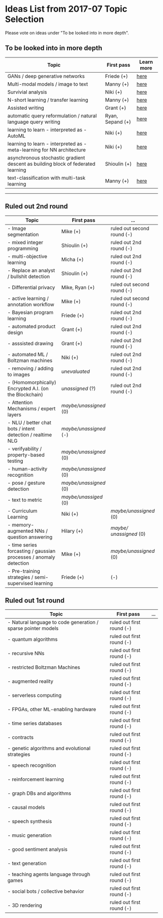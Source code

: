 # Ideas List from 2017-07 Topic Selection

Please vote on ideas under "To be looked into in more depth". 

## To be looked into in more depth
| Topic | First pass | Learn more |
--- | --- | ---
| GANs / deep generative networks | Friede (+) | [here](gans-deep_generative_networks.md) |
| Multi-modal models / image to text | Manny (+) | [here](Multimodal_learning_and_ZSL.md)  |
| Survivial analysis | Niki (+) | [here](Survival%20analysis.md) |
| N-short learning / transfer learning | Manny (+) | [here](one-shot_transfer-learning.md) |
| Assisted writing | Grant (+) | [here](assisted-writing-drawing-designing.md) |
| automatic query reformulation / natural language query writing | Ryan, Sepand (+) | [here](Natural_language_query_formulation.md) |
| learning to learn - interpreted as - AutoML | Niki (+) | [here](AutoML.md) |
| learning to learn - interpreted as - meta-learning for NN architecture | Niki (+) | [here](meta-learning.md) |
| asynchronous stochastic gradient descent as building block of federated learning | Shioulin (+) | [here](edge_distributedlearning_federated.md) |
| text-classification with multi-task learning | Manny (+) | [here](text-classification.md) |
 
---

## Ruled out 2nd round
| Topic | First pass | ... |
--- | --- | ---
 - Image segmentation | Mike (+) | ruled out second round (-)
 - mixed integer programming | Shioulin (+) | ruled out 2nd round (-)
 - multi-objective learning | Micha (+) | ruled out 2nd round (-)
 - Replace an analyst / bullshit detection | Shioulin (+) | ruled out 2nd round (-)
 - Differential privacy | Mike, Ryan (+) | ruled out second round (-)
 - active learning / annotation workflow | Mike (+) | ruled out second round (-)
 - Bayesian program learning | Friede (+) | ruled out 2nd round (-)
 - automated product design | Grant (+) | ruled out 2nd round (-)
 - asssisted drawing | Grant (+) | ruled out 2nd round (-)
 - automated ML / Boltzman machines | Niki (+) | ruled out 2nd round (-)
 - removing / adding to images | *unevaluated* | ruled out 2nd round (-)
 - (Homomorphically) Encrypted A.I. (on the Blockchain) | *unassigned* (?) | ruled out 2nd round (-)
 - Attention Mechanisms / expert layers | *maybe/unassigned* (0)
 - NLU / better chat bots / intent detection / realtime NLG | *maybe/unassigned* (-)
 - verifyability / property-based testing | *maybe/unassigned* (0)
 - human-activity recognition | *maybe/unassigned* (0)
 - pose / gesture detection | *maybe/unassigned* (0)
 - text to metric | *maybe/unassiged* (0)
 - Curriculum Learning | Niki (+) | *maybe/unassigned* (0)
 - memory-augmented NNs / question answering | Hilary (+) | *maybe/ unassigned* (0)
 - time series forcasting / gaussian processes / anomaly detection | Mike (+) | *maybe/unassigned* (0)
 - Pre-training strategies / semi-supervised learning | Friede (+) | (-)

## Ruled out 1st round
| Topic | First pass | ... |
--- | --- | ---
 - Natural language to code generation / sparse pointer models | ruled out first round (-)
 - quantum algorithms | ruled out first round (-)
 - recursive NNs | ruled out first round (-)
 - restricted Boltzman Machines | ruled out first round (-)
 - augmented reality | ruled out first round (-)
 - serverless computing | ruled out first round (-)
 - FPGAs, other ML-enabling hardware | ruled out first round (-)
 - time series databases | ruled out first round (-)
 - contracts | ruled out first round (-)
 - genetic algorithms and evolutional strategies | ruled out first round (-)
 - speech recognition | ruled out first round (-)
 - reinforcement learning | ruled out first round (-)
 - graph DBs and algorithms | ruled out first round (-)
 - causal models | ruled out first round (-)
 - speech synthesis | ruled out first round (-)
 - music generation | ruled out first round (-)
 - good sentiment analysis | ruled out first round (-)
 - text generation | ruled out first round (-)
 - teaching agents language through games | ruled out first round (-)
 - social bots / collective behavior | ruled out first round (-)
 - 3D rendering | ruled out first round (-)

